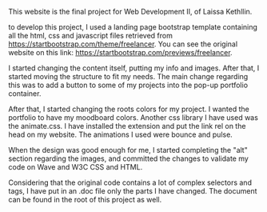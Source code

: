 This website is the final project for Web Development II, of Laissa Kethllin.

to develop this project, I used a landing page bootstrap template containing all the html, css and javascript files retrieved from https://startbootstrap.com/theme/freelancer. 
You can see the original website on this link: https://startbootstrap.com/previews/freelancer.

I started changing the content itself, putting my info and images. After that, I started moving the structure to fit my needs.
The main change regarding this was to add a button to some of my projects into the pop-up portfolio container.

After that, I started changing the roots colors for my project. I wanted the portfolio to have my moodboard colors.
Another css library I have used was the animate.css. I have installed the extension and put the link rel on the head on my website. The animations I used were bounce and pulse.

When the design was good enough for me, I started completing the "alt" section regarding the images, and committed the changes to validate my code on Wave and W3C CSS and HTML.

Considering that the original code contains a lot of complex selectors and tags, I have put in an .doc file only the parts I have changed. The document can be found in the root of this project as well.

